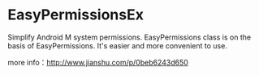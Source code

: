 # EasyPermissionsEx
Simplify Android M system permissions. EasyPermissions class is on the basis of EasyPermissions. It's easier and more convenient to use.


more info：http://www.jianshu.com/p/0beb6243d650
